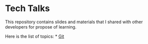 # Tech Talks

This repository contains slides and materials that I shared with other developers for propose of learning.

Here is the list of topics:
    * [Git](./git)

